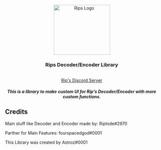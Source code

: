 <p align="center">
  <a href="https://riptxde.dev/">
    <img src="https://cdn.discordapp.com/attachments/727216422987628659/742939195881816104/RipsLogo.png" alt="Rips Logo" width="185" height="165">
  </a>
</p>
<h3 align="center">Rips Decoder/Encoder Library</h3>
<p align="center">  
  <br>
  <a href="https://discord.gg/5HmepGK">Rip's Discord Server</a>
</p>

<h5 align="center">This is a library to make custom UI for Rip's Decoder/Encoder with more custom functions.</h5>
 
 
## Credits 

Main stuff like Decoder and Encoder made by: Riptxde#2970

Parther for Main Features: fourspacedgod#0001

This Library was created by Astroz#0001
